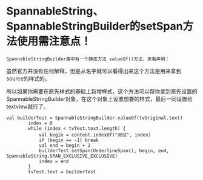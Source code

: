 
# SpannableString、SpannableStringBuilder的setSpan方法使用需注意点！


```
SpannableStringBuilder类中有一个静态方法 valueOf()方法，来看声明：
```

虽然官方并没有任何解释，但是从名字就可以看得出来这个方法是用来拿到source的样式的。

所以如果你需要在原先样式的基础上新增样式，这个方法可以帮你拿到原先设置的SpannableStringBuilder对象，在这个对象上设置想要的样式，最后一同设置给textview就行了。

```
val builderTest = SpannableStringBuilder.valueOf(tvOriginal.text)
        index = 0
        while (index < tvTest.text.length) {
            val begin = content.indexOf("测试", index)
            if (begin == -1) break
            val end = begin + 2
            builderTest.setSpan(UnderlineSpan(), begin, end, SpannableString.SPAN_EXCLUSIVE_EXCLUSIVE)
            index = end
        }
        tvTest.text = builderTest
```

